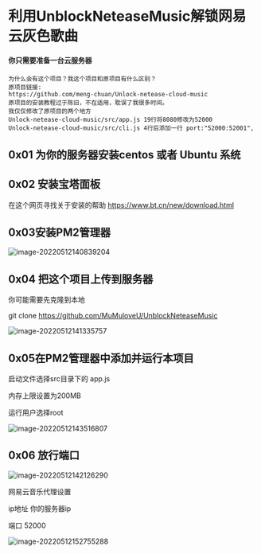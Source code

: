 # 利用UnblockNeteaseMusic解锁网易云灰色歌曲

#### 你只需要准备一台云服务器 

```
为什么会有这个项目？我这个项目和原项目有什么区别？
原项目链接:
https://github.com/meng-chuan/Unlock-netease-cloud-music
原项目的安装教程过于陈旧，不在适用，耽误了我很多时间。
我仅仅修改了原项目的两个地方 
Unlock-netease-cloud-music/src/app.js 19行将8080修改为52000
Unlock-netease-cloud-music/src/cli.js 4行后添加一行 port:"52000:52001",

```



## 0x01 为你的服务器安装centos 或者 Ubuntu 系统

## 0x02 安装宝塔面板 

在这个网页寻找关于安装的帮助      https://www.bt.cn/new/download.html

## 0x03安装PM2管理器

![image-20220512140839204](https://cdn.jsdelivr.net/gh/MuMuloveU/tuchuang/202205121408325.png)

## 0x04 把这个项目上传到服务器

你可能需要先克隆到本地

git clone https://github.com/MuMuloveU/UnblockNeteaseMusic

![image-20220512141335757](https://cdn.jsdelivr.net/gh/MuMuloveU/tuchuang/202205121413841.png)

## 0x05在PM2管理器中添加并运行本项目

启动文件选择src目录下的 app.js

内存上限设置为200MB

运行用户选择root

![image-20220512143516807](https://cdn.jsdelivr.net/gh/MuMuloveU/tuchuang/202205121435892.png)

## 0x06 放行端口

![image-20220512142126290](https://cdn.jsdelivr.net/gh/MuMuloveU/tuchuang/202205121421337.png)

网易云音乐代理设置 

ip地址 你的服务器ip 

端口   52000

![image-20220512152755288](https://cdn.jsdelivr.net/gh/MuMuloveU/tuchuang/202205121527355.png)
